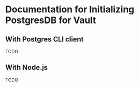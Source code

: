 # Documentation for Initializing PostgresDB for Vault

## With Postgres CLI client

TODO

## With Node.js

TODO

